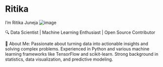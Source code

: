 # Ritika
I’m Ritika Juneja ![image](https://github.com/user-attachments/assets/899b08ae-4606-4012-a959-34282c445ed0)

🔍 Data Scientist | Machine Learning Enthusiast | Open Source Contributor

🌟 About Me:
Passionate about turning data into actionable insights and solving complex problems.
Experienced in Python and various machine learning frameworks like TensorFlow and scikit-learn.
Strong background in statistics, data visualization, and predictive modeling.
